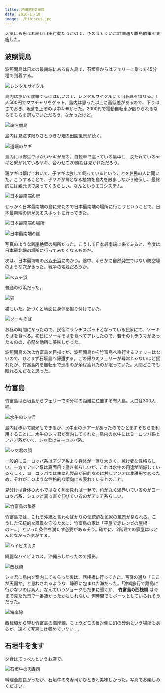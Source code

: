 ```yaml
---
title: 沖縄旅行2日目
date: 2016-11-18
image: ./hibiscus.jpg
---
```


天気にも恵まれ終日自由行動だったので、予め立てていた計画通り離島散策を実施した。

## 波照間島

波照間島は日本の最南端にある有人島で、石垣島からはフェリーに乗って45分程で到着する。

![レンタルサイクル](./rental-cycle.jpg)

島内は歩いて散策するには広いので、レンタルサイクルにて自転車を借りる。1人500円でママチャリをゲット。島内は思った以上に高低差があるので、下りはさておき、坂道を上るのは中々辛かった。2000円で電動自転車が借りられるならそちらを選んでいただろう。なかったけど。

![波照間島](./hateruma-road.jpg)

島内は見渡す限りさとうきび畑の田園風景が続く。

![道端のヤギ](./goats.jpg)

島内には野生ではないヤギが居る。自転車で巡っている最中に、放たれているヤギと繋がれているヤギ、合わせて20頭程は見かけただろう。

親ヤギは繋げておいて、子ヤギは放して飼っているということを住民の人に聞いた。こうすることで、子ヤギが餌となる植物を島内を散歩しながら確保し、最終的には親元まで戻ってくるらしい。なんというエコシステム。

![日本最南端の牌](./milestone.jpg)

せっかく日本最南端の島に来たので日本最南端の場所に行こうということで、日本最南端の牌があるスポットに行ってきた。

![日本最南端の場所](./southest-cape.jpg)

![日本最南端の崖](./cliff.jpg)

写真のような断崖絶壁の場所だった。こうして日本最南端に来てみると、今度は日本最北端の場所に行ってみたくなるものだ。

次は、日本最南端の[ペムチ浜](https://ja.wikipedia.org/wiki/%E3%83%9A%E3%83%A0%E3%83%81%E6%B5%9C)に向かう。途中、明らかに自然発生ではない防空壕のような穴があった。戦争の名残だろうか。

![ペムチ浜](./pemuchi.jpg)

普通の砂浜だった。

![猫](./cat.jpg)

猫もいた。近づくと地面に身体を擦り付けていた。

![ソーキそば](./soki.jpg)

お昼の時間になったので、民宿件ランチスポットとなっている民家にて、ソーキそばを食べる。初日にソーキそばを食べてアレしたので、若干のトラウマがあったものの、心配を他所に美味しかった。

波照間島の次は竹富島を目指すが、波照間島から竹富島へ直行するフェリーはないので、ひとまず石垣島へ帰還する。この帰りのフェリーが尋常じゃないほど揺れたが、竹富島内を自転車で巡るのが余程疲れたのか眠っていた。人間どこでも眠れるんだなと思った。

## 竹富島

竹富島は石垣島からフェリーで10分程の距離に位置する有人島。人口は300人程。

![水牛のシマ君](./shima.jpg)

島内は歩いて観光もできるが、水牛車のツアーがあったのでひとまずそちらを利用することに。水牛のシマ君が案内してくれた。島内の水牛にはヨーロッパ系とアジア系がいて、シマ君はヨーロッパ系。

![シマ君の顔](./europe.jpg)

一般的にヨーロッパ系はアジア系より身体が一回り大きく、怠け者な性格らしい。一方でアジア系は真面目で働き者らしいが、これは水牛の用途が関係しているらしく、ヨーロッパでは主に乳製品が目的なのに対しアジアは農耕用であるため、それがこのような性格的な傾向にも表れているとのこと。

見分けは身体の大小ではなく角を見れば一発で、角が丸く渦巻いているのがヨーロッパ系、シュッと真っ直ぐ伸びているのがアジア系らしい。

![竹富島の集落](./settlement.jpg)

竹富島では、これぞ沖縄と言わんばかりの伝統的な民家の風景が見られる。こうした伝統的な風景を守るために、竹富島の家は「平屋で赤レンガの屋根の〜…」といった条件を満たす必要があるそう。確かに、2階建ての家屋はほとんどなかった気がする。

![ハイビスカス](./hibiscus.jpg)

綺麗なハイビスカス。沖縄らしかったので撮影。

![西桟橋](./west-pier.jpg)

シマ君に島内を案内してもらった後は、西桟橋に行ってきた。写真の通り「ここが天国か」と思わされるような、静寂に包まれた海だった。「沖縄旅行で離島に行かないのは素人」なんていうジョークもたまに聞くが、 **竹富島の西桟橋** は今まで見た光景で一番凄かったかもしれない。何時間でもボーッとしていられそうだった。

![海岸線](./coastline.jpg)

西桟橋から望む竹富島の海岸線。ちょうどこの反対側に幻の砂浜という場所もあるが、遠くて写真には収めていない…。

## 石垣牛を食す

夕食は[てっぺん](https://tabelog.com/okinawa/A4705/A470501/47010514/)というお店で。

![石垣牛の肉寿司](./niku.jpg)

料理全般良かったが、石垣牛の肉寿司がひときわ美味しかった。写真でお楽しみください。
